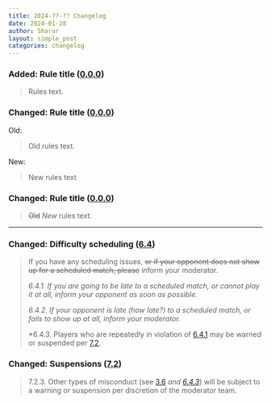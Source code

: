 ```yaml
---
title: 2024-??-?? Changelog
date: 2024-01-28
author: Sharur
layout: simple_post
categories: changelog
---
```

### Added: Rule title ([0.0.0](/rules#0.0.0))

> Rules text.

### Changed: Rule title ([0.0.0](/rules#0.0.0))

Old:
> Old rules text.

New:
> New rules text

### Changed: Rule title ([0.0.0](/rules#0.0.0))

> ~~Old~~ *New* rules text.

----

### Changed: Difficulty scheduling ([6.4](/rules#6.4))

> If you have any scheduling issues, ~~or if your opponent does not show up for a scheduled match, please~~ inform your moderator.
> 
> *6.4.1. If you are going to be late to a scheduled match, or cannot play it at all, inform your opponent as soon as possible.*
>
> *6.4.2. If your opponent is late (how late?) to a scheduled match, or fails to show up at all, inform your moderator.*
>
> *6.4.3. Players who are repeatedly in violation of [6.4.1](/rules#6.4.1) may be warned or suspended per [7.2](/rules#7.2).

### Changed: Suspensions ([7.2](/rules#7.2))

> 7.2.3. Other types of misconduct (see [3.6](/rules#3.6) *and [6.4.3](/rules#6.4.3)*) will be subject to a warning or suspension per discretion of the moderator team.